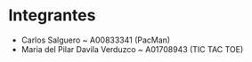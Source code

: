 # Integrantes
- Carlos Salguero ~ A00833341 (PacMan)
- Maria del Pilar Davila Verduzco ~ A01708943 (TIC TAC TOE)
